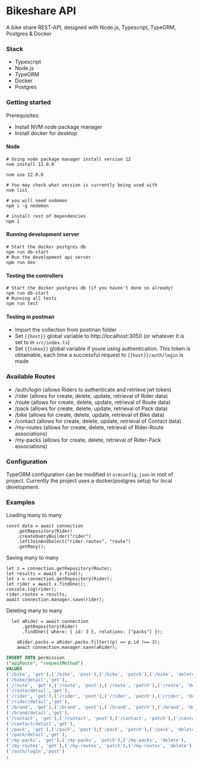 # Bikeshare API

A bike share REST-API, designed with Node.js, Typescript, TypeORM, Postgres & Docker

### Stack

- Typescript
- Node.js
- TypeORM
- Docker
- Postgres

### Getting started

Prerequisites:
- Install NVM node package manager
- Install docker for desktop
#### Node 
```
# Using node package manager install version 12
nvm install 12.0.0

nvm use 12.0.0

# You may check what version is currently being used with
nvm list

# you will need nodemon
npm i -g nodemon

# install rest of dependencies
npm i
```
#### Running development server
```
# Start the docker postgres db
npm run db-start
# Run the development api server
npm run dev
```
#### Testing the controllers
```
# Start the docker postgres db (if you haven't done so already)
npm run db-start
# Running all tests
npm run test
```

#### Testing in postman
- Import the collection from postman folder
- Set `{{host}}` global variable to http://localhost:3050 (or whatever it is set to in `src/index.ts`)
- Set `{{token}}` global variable if youre using authentication. This token is obtainable, each time a successful request to `{{host}}/auth/login` is made
### Available Routes

- /auth/login (allows Riders to authenticate and retrieve jwt token)
- /rider (allows for create, delete, update, retrieval of Rider data)
- /route (allows for create, delete, update, retrieval of Route data)
- /pack (allows for create, delete, update, retrieval of Pack data)
- /bike (allows for create, delete, update, retrieval of Bike data)
- /contact (allows for create, delete, update, retrieval of Contact data)
- /my-routes (allows for create, delete, retrieval of Rider-Route associations)
- /my-packs (allows for create, delete, retrieval of Rider-Pack associations)

### Configuration

TypeORM configuration can be modified in `ormconfig.json` in root of project. Currently the project uses a docker/postgres setup for local development.

### Examples

Loading many to many

```
const data = await connection
    .getRepository(Rider)
    .createQueryBuilder("rider")
    .leftJoinAndSelect("rider.routes", "route")
    .getMany();
```

Saving many to many

```
let z = connection.getRepository(Route);
let results = await z.find();
let x = connection.getRepository(Rider);
let rider = await x.findOne();
console.log(rider);
rider.routes = results;
await connection.manager.save(rider);

```

Deleting many to many

```
  let aRider = await connection
      .getRepository(Rider)
      .findOne({ where: { id: 3 }, relations: ["packs"] });

    aRider.packs = aRider.packs.filter((p) => p.id !== 3);
    await connection.manager.save(aRider);
```

```sql
INSERT INTO permission
("apiRoute", "requestMethod")
VALUES
('/bike', 'get'),('/bike', 'post'),('/bike', 'patch'),('/bike', 'delete'),
('/bike/detail','get'),
('/route', 'get'),('/route', 'post'),('/route', 'patch'),('/route', 'delete'),
('/route/detail','get'),
('/rider', 'get'),('/rider', 'post'),('/rider', 'patch'),('/rider', 'delete'),
('/rider/detail','get'),
('/brand', 'get'),('/brand', 'post'),('/brand', 'patch'),('/brand', 'delete'),
('/brand/detail','get'),
('/contact', 'get'),('/contact', 'post'),('/contact', 'patch'),('/contact', 'delete'),
('/contact/detail','get'),
('/pack', 'get'),('/pack', 'post'),('/pack', 'patch'),('/pack', 'delete'),
('/pack/detail','get'),
('/my-packs', 'get'),('/my-packs', 'patch'),('/my-packs', 'delete'),
('/my-routes', 'get'),('/my-routes', 'patch'),('/my-routes', 'delete'),
('/auth/login','post')
;
```
